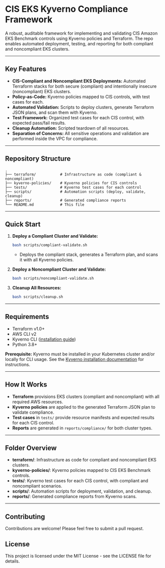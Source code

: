 # CIS EKS Kyverno Compliance Framework

A robust, auditable framework for implementing and validating CIS Amazon EKS Benchmark controls using Kyverno policies and Terraform. The repo enables automated deployment, testing, and reporting for both compliant and noncompliant EKS clusters.

---

## Key Features

- **CIS-Compliant and Noncompliant EKS Deployments:** Automated Terraform stacks for both secure (compliant) and intentionally insecure (noncompliant) EKS clusters.
- **Policy-as-Code:** Kyverno policies mapped to CIS controls, with test cases for each.
- **Automated Validation:** Scripts to deploy clusters, generate Terraform JSON plans, and scan them with Kyverno.
- **Test Framework:** Organized test cases for each CIS control, with expected pass/fail results.
- **Cleanup Automation:** Scripted teardown of all resources.
- **Separation of Concerns:** All sensitive operations and validation are performed inside the VPC for compliance.

---

## Repository Structure

```
.
├── terraform/           # Infrastructure as code (compliant & noncompliant)
├── kyverno-policies/    # Kyverno policies for CIS controls
├── tests/               # Kyverno test cases for each control
├── scripts/             # Automation scripts (deploy, validate, cleanup)
├── reports/             # Generated compliance reports
└── README.md            # This file
```

---

## Quick Start

1. **Deploy a Compliant Cluster and Validate:**
   ```bash
   bash scripts/compliant-validate.sh
   ```
   - Deploys the compliant stack, generates a Terraform plan, and scans it with all Kyverno policies.

2. **Deploy a Noncompliant Cluster and Validate:**
   ```bash
   bash scripts/noncompliant-validate.sh
   ```

3. **Cleanup All Resources:**
   ```bash
   bash scripts/cleanup.sh
   ```

---

## Requirements

- Terraform v1.0+
- AWS CLI v2
- Kyverno CLI ([installation guide](https://kyverno.io/docs/installation/))
- Python 3.8+

**Prerequisite:** Kyverno must be installed in your Kubernetes cluster and/or locally for CLI usage. See the [Kyverno installation documentation](https://kyverno.io/docs/installation/) for instructions.

---

## How It Works

- **Terraform** provisions EKS clusters (compliant and noncompliant) with all required AWS resources.
- **Kyverno policies** are applied to the generated Terraform JSON plan to validate compliance.
- **Test cases** in `tests/` provide resource manifests and expected results for each CIS control.
- **Reports** are generated in `reports/compliance/` for both cluster types.

---

## Folder Overview

- **terraform/**: Infrastructure as code for compliant and noncompliant EKS clusters.
- **kyverno-policies/**: Kyverno policies mapped to CIS EKS Benchmark controls.
- **tests/**: Kyverno test cases for each CIS control, with compliant and noncompliant scenarios.
- **scripts/**: Automation scripts for deployment, validation, and cleanup.
- **reports/**: Generated compliance reports from Kyverno scans.

---

## Contributing

Contributions are welcome! Please feel free to submit a pull request.

## License

This project is licensed under the MIT License - see the LICENSE file for details.
